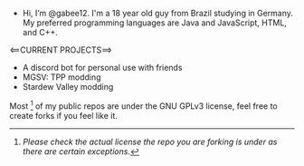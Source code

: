 - Hi, I’m @gabee12. I'm a 18 year old guy from Brazil studying in Germany. My preferred programming languages are Java and JavaScript, HTML, and C++.

<==CURRENT PROJECTS==>
- A discord bot for personal use with friends
- MGSV: TPP modding
- Stardew Valley modding

Most [^1] of my public repos are under the GNU GPLv3 license, feel free to create forks if you feel like it. 

[^1]: *Please check the actual license the repo you are forking is under as there are certain exceptions.*

<!---
gabee12/gabee12 is a ✨ special ✨ repository because its `README.md` (this file) appears on your GitHub profile.
You can click the Preview link to take a look at your changes.
--->

